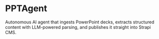 # PPTAgent
Autonomous AI agent that ingests PowerPoint decks, extracts structured content with LLM-powered parsing, and publishes it straight into Strapi CMS.
